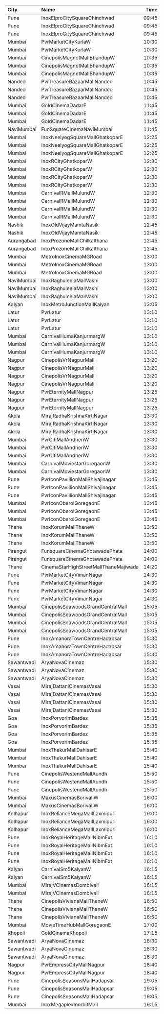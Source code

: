 | City       | Name                                  |  Time | Type            | Price | Capacity | Booked |
| :--------- | :------------------------------------ | ----: | :-------------- | ----: | -------: | -----: |
| Pune       | InoxElproCitySquareChinchwad          | 09:45 | Royale          |  150₹ |       23 |      0 |
| Pune       | InoxElproCitySquareChinchwad          | 09:45 | Club            |  130₹ |       39 |      0 |
| Pune       | InoxElproCitySquareChinchwad          | 09:45 | Executive       |  130₹ |       13 |      0 |
| Mumbai     | PvrMarketCityKurlaW                   | 10:30 | Classic         |   80₹ |       40 |      0 |
| Mumbai     | PvrMarketCityKurlaW                   | 10:30 | Prime           |  100₹ |       71 |      0 |
| Mumbai     | CinepolisMagnetMallBhandupW           | 10:35 | Vip             |  150₹ |       13 |      0 |
| Mumbai     | CinepolisMagnetMallBhandupW           | 10:35 | Executive       |  100₹ |       63 |      0 |
| Mumbai     | CinepolisMagnetMallBhandupW           | 10:35 | Normal          |  100₹ |       18 |      0 |
| Nanded     | PvrTreasureBazaarMallNanded           | 10:45 | PrimePlus       |  110₹ |       41 |     18 |
| Nanded     | PvrTreasureBazaarMallNanded           | 10:45 | Prime           |   90₹ |       50 |      0 |
| Nanded     | PvrTreasureBazaarMallNanded           | 10:45 | Classic         |   70₹ |       35 |      0 |
| Mumbai     | GoldCinemaDadarE                      | 11:45 | Balcony         |  110₹ |      100 |      0 |
| Mumbai     | GoldCinemaDadarE                      | 11:45 | Gold            |  110₹ |      100 |      0 |
| Mumbai     | GoldCinemaDadarE                      | 11:45 | Executive       |  110₹ |      100 |      0 |
| NaviMumbai | FunSquareCinemaNaviMumbai             | 11:45 | Gold            |  150₹ |       58 |     35 |
| Mumbai     | InoxNeelyogSquareMallGhatkoparE       | 12:25 | Executive       |  112₹ |       20 |      0 |
| Mumbai     | InoxNeelyogSquareMallGhatkoparE       | 12:25 | Premier         |  112₹ |       78 |      0 |
| Mumbai     | InoxNeelyogSquareMallGhatkoparE       | 12:25 | Silver          |  112₹ |       37 |      0 |
| Mumbai     | InoxRCityGhatkoparW                   | 12:30 | Club            |  150₹ |       32 |      0 |
| Mumbai     | InoxRCityGhatkoparW                   | 12:30 | Executive       |  130₹ |       18 |      0 |
| Mumbai     | InoxRCityGhatkoparW                   | 12:30 | RoyalRecliner   |  280₹ |        6 |      0 |
| Mumbai     | InoxRCityGhatkoparW                   | 12:30 | Royal           |  160₹ |       18 |      0 |
| Mumbai     | CarnivalRMallMulundW                  | 12:30 | SpecialOffline  |   90₹ |       40 |     20 |
| Mumbai     | CarnivalRMallMulundW                  | 12:30 | SilverOffline   |   90₹ |       80 |     40 |
| Mumbai     | CarnivalRMallMulundW                  | 12:30 | GoldOffline     |  110₹ |      140 |     70 |
| Mumbai     | CarnivalRMallMulundW                  | 12:30 | ReclinerOffline |  170₹ |       12 |      6 |
| Nashik     | InoxOldVijayMamtaNasik                | 12:45 | Executive       |   90₹ |       22 |      0 |
| Nashik     | InoxOldVijayMamtaNasik                | 12:45 | Silver          |  112₹ |       95 |      0 |
| Aurangabad | InoxProzoneMallChilkalthana           | 12:45 | Regular         |  150₹ |      115 |      0 |
| Aurangabad | InoxProzoneMallChilkalthana           | 12:45 | SkyBox          |  300₹ |        5 |      0 |
| Mumbai     | MetroInoxCinemaMGRoad                 | 13:00 | Club            |  150₹ |       54 |      0 |
| Mumbai     | MetroInoxCinemaMGRoad                 | 13:00 | Executive       |  150₹ |       18 |      0 |
| Mumbai     | MetroInoxCinemaMGRoad                 | 13:00 | Royale          |  150₹ |       25 |      0 |
| NaviMumbai | InoxRaghuleelaMallVashi               | 13:00 | Executive       |   80₹ |       11 |      0 |
| NaviMumbai | InoxRaghuleelaMallVashi               | 13:00 | Premier         |   80₹ |       39 |      0 |
| NaviMumbai | InoxRaghuleelaMallVashi               | 13:00 | Silver          |   80₹ |        8 |      0 |
| Kalyan     | InoxMetroJunctionMallKalyan           | 13:05 | Gold            |  240₹ |        7 |      0 |
| Latur      | PvrLatur                              | 13:10 | Prime           |  110₹ |       60 |     60 |
| Latur      | PvrLatur                              | 13:10 | Classic         |  110₹ |       21 |     21 |
| Latur      | PvrLatur                              | 13:10 | ClassicPlus     |  110₹ |      109 |    109 |
| Mumbai     | CarnivalHumaKanjurmargW               | 13:10 | SilverOffline   |  110₹ |       95 |     48 |
| Mumbai     | CarnivalHumaKanjurmargW               | 13:10 | GoldOffline     |  110₹ |       95 |     47 |
| Mumbai     | CarnivalHumaKanjurmargW               | 13:10 | PlatinumOffline |  140₹ |      104 |     52 |
| Nagpur     | CinepolisVrNagpurMall                 | 13:20 | Vip             |  300₹ |        4 |      0 |
| Nagpur     | CinepolisVrNagpurMall                 | 13:20 | Premium         |  150₹ |       19 |      2 |
| Nagpur     | CinepolisVrNagpurMall                 | 13:20 | Executive       |  130₹ |       20 |      1 |
| Nagpur     | CinepolisVrNagpurMall                 | 13:20 | Normal          |  110₹ |       10 |      0 |
| Nagpur     | PvrEternityMallNagpur                 | 13:25 | Recliner        |  300₹ |       17 |      0 |
| Nagpur     | PvrEternityMallNagpur                 | 13:25 | Prime           |  150₹ |       75 |      5 |
| Nagpur     | PvrEternityMallNagpur                 | 13:25 | Classic         |  120₹ |       50 |      3 |
| Akola      | MirajRadhaKrishnaKirtiNagar           | 13:30 | Silver          |   80₹ |       85 |     43 |
| Akola      | MirajRadhaKrishnaKirtiNagar           | 13:30 | Gold            |   80₹ |      116 |     62 |
| Akola      | MirajRadhaKrishnaKirtiNagar           | 13:30 | Platinum        |  200₹ |       12 |      6 |
| Mumbai     | PvrCitiMallAndheriW                   | 13:30 | Classic         |  100₹ |       23 |     23 |
| Mumbai     | PvrCitiMallAndheriW                   | 13:30 | Recliner        |  200₹ |       12 |     12 |
| Mumbai     | PvrCitiMallAndheriW                   | 13:30 | Prime           |  100₹ |       73 |     73 |
| Mumbai     | CarnivalMoviestarGoregaonW            | 13:30 | GoldOffline     |  110₹ |       27 |      0 |
| Mumbai     | CarnivalMoviestarGoregaonW            | 13:30 | SilverOffline   |  110₹ |       18 |      0 |
| Pune       | PvrIconPavillionMallShivajinagar      | 13:45 | Classic         |  160₹ |       14 |      0 |
| Pune       | PvrIconPavillionMallShivajinagar      | 13:45 | Prime           |  160₹ |       74 |      7 |
| Pune       | PvrIconPavillionMallShivajinagar      | 13:45 | Recliner        |  450₹ |        4 |      0 |
| Mumbai     | PvrIconOberoiGoregaonE                | 13:45 | Classic         |  110₹ |       25 |      0 |
| Mumbai     | PvrIconOberoiGoregaonE                | 13:45 | Prime           |  130₹ |       90 |      0 |
| Mumbai     | PvrIconOberoiGoregaonE                | 13:45 | Recliner        |  240₹ |       18 |      0 |
| Thane      | InoxKorumMallThaneW                   | 13:50 | Royal           |  230₹ |        5 |      0 |
| Thane      | InoxKorumMallThaneW                   | 13:50 | Club            |  140₹ |       54 |      0 |
| Thane      | InoxKorumMallThaneW                   | 13:50 | Executive       |  140₹ |       26 |      0 |
| Pirangut   | FunsquareCinemaGhotawadePhata         | 14:00 | Gold            |  110₹ |       48 |     25 |
| Pirangut   | FunsquareCinemaGhotawadePhata         | 14:00 | Silver          |  110₹ |       77 |     39 |
| Thane      | CinemaStarHighStreetMallThaneMajiwada | 14:20 | Normal          |  120₹ |      122 |     13 |
| Pune       | PvrMarketCityVimanNagar               | 14:30 | Recliner        |  250₹ |        6 |      0 |
| Pune       | PvrMarketCityVimanNagar               | 14:30 | PrimePlus       |  190₹ |        7 |      0 |
| Pune       | PvrMarketCityVimanNagar               | 14:30 | Prime           |  110₹ |       65 |      0 |
| Pune       | PvrMarketCityVimanNagar               | 14:30 | Classic         |  110₹ |       40 |      0 |
| Mumbai     | CinepolisSeawoodsGrandCentralMall     | 15:05 | Normal          |  150₹ |       24 |      0 |
| Mumbai     | CinepolisSeawoodsGrandCentralMall     | 15:05 | Executive       |  150₹ |       37 |      0 |
| Mumbai     | CinepolisSeawoodsGrandCentralMall     | 15:05 | Premium         |  150₹ |       30 |     10 |
| Mumbai     | CinepolisSeawoodsGrandCentralMall     | 15:05 | Vip             |  250₹ |        7 |      0 |
| Pune       | InoxAmanoraTownCentreHadapsar         | 15:30 | Royale          |  190₹ |        1 |      0 |
| Pune       | InoxAmanoraTownCentreHadapsar         | 15:30 | Club            |  112₹ |       76 |      0 |
| Pune       | InoxAmanoraTownCentreHadapsar         | 15:30 | Executive       |  112₹ |       21 |      0 |
| Sawantwadi | AryaNovaCinemaz                       | 15:30 | Vip             |  170₹ |      100 |      0 |
| Sawantwadi | AryaNovaCinemaz                       | 15:30 | Gold            |  150₹ |      100 |      0 |
| Sawantwadi | AryaNovaCinemaz                       | 15:30 | Silver          |  150₹ |      100 |      0 |
| Vasai      | MirajDattaniCinemasVasai              | 15:30 | Silver          |  100₹ |       94 |      0 |
| Vasai      | MirajDattaniCinemasVasai              | 15:30 | Bronze          |  100₹ |       19 |      0 |
| Vasai      | MirajDattaniCinemasVasai              | 15:30 | Gold            |  100₹ |        7 |      0 |
| Vasai      | MirajDattaniCinemasVasai              | 15:30 | Platinum        |  200₹ |        4 |      0 |
| Goa        | InoxPorvorimBardez                    | 15:35 | Club            |  150₹ |       55 |      0 |
| Goa        | InoxPorvorimBardez                    | 15:35 | Executive       |  140₹ |       17 |      0 |
| Goa        | InoxPorvorimBardez                    | 15:35 | RoyalRecliner   |  240₹ |        7 |      0 |
| Goa        | InoxPorvorimBardez                    | 15:35 | Royal           |  160₹ |       28 |      0 |
| Mumbai     | InoxThakurMallDahisarE                | 15:40 | Executive       |  112₹ |       34 |      0 |
| Mumbai     | InoxThakurMallDahisarE                | 15:40 | Gold            |  220₹ |       15 |      0 |
| Mumbai     | InoxThakurMallDahisarE                | 15:40 | Premier         |  112₹ |      136 |      0 |
| Pune       | CinepolisWestendMallAundh             | 15:50 | Premium         |  200₹ |       24 |      2 |
| Pune       | CinepolisWestendMallAundh             | 15:50 | Executive       |  200₹ |       41 |      0 |
| Pune       | CinepolisWestendMallAundh             | 15:50 | Normal          |  200₹ |       12 |      0 |
| Mumbai     | MaxusCinemasBorivaliW                 | 16:00 | Couple          |  199₹ |      100 |      0 |
| Mumbai     | MaxusCinemasBorivaliW                 | 16:00 | Recliner        |  199₹ |      100 |      0 |
| Kolhapur   | InoxRelianceMegaMallLaxmipuri         | 16:00 | Club            |  112₹ |       39 |      0 |
| Kolhapur   | InoxRelianceMegaMallLaxmipuri         | 16:00 | Executive       |  112₹ |       14 |      0 |
| Kolhapur   | InoxRelianceMegaMallLaxmipuri         | 16:00 | Royale          |  112₹ |        8 |      0 |
| Pune       | InoxRoyalHeritageMallNibmExt          | 16:10 | Club            |   90₹ |       18 |      0 |
| Pune       | InoxRoyalHeritageMallNibmExt          | 16:10 | Executive       |   90₹ |       12 |      0 |
| Pune       | InoxRoyalHeritageMallNibmExt          | 16:10 | RoyaleRecliners |  160₹ |        7 |      0 |
| Pune       | InoxRoyalHeritageMallNibmExt          | 16:10 | Royale          |   90₹ |       19 |      0 |
| Kalyan     | CarnivalSm5KalyanW                    | 16:15 | GoldOffline     |  110₹ |       60 |      0 |
| Kalyan     | CarnivalSm5KalyanW                    | 16:15 | PlatinumOffline |  140₹ |       65 |      2 |
| Mumbai     | MirajVCinemasDombivali                | 16:15 | Silver          |  130₹ |       13 |      0 |
| Mumbai     | MirajVCinemasDombivali                | 16:15 | Gold            |  130₹ |       53 |      0 |
| Thane      | CinepolisVivianaMallThaneW            | 16:50 | Normal          |  170₹ |       31 |     16 |
| Thane      | CinepolisVivianaMallThaneW            | 16:50 | Executive       |  170₹ |      104 |     53 |
| Thane      | CinepolisVivianaMallThaneW            | 16:50 | Premium         |  170₹ |       52 |     30 |
| Mumbai     | MovieTimeHubMallGoregaonE             | 17:00 | Gold            |  120₹ |       98 |     10 |
| Khopoli    | GoldCinemaKhopoli                     | 17:15 | Gold            |  130₹ |      100 |      0 |
| Sawantwadi | AryaNovaCinemaz                       | 18:30 | Vip             |  170₹ |      100 |      0 |
| Sawantwadi | AryaNovaCinemaz                       | 18:30 | Gold            |  150₹ |      100 |      0 |
| Sawantwadi | AryaNovaCinemaz                       | 18:30 | Silver          |  150₹ |      100 |      0 |
| Nagpur     | PvrEmpressCityMallNagpur              | 18:40 | Classic         |  120₹ |       12 |      0 |
| Nagpur     | PvrEmpressCityMallNagpur              | 18:40 | Prime           |  140₹ |       48 |      2 |
| Pune       | CinepolisSeasonsMallHadapsar          | 19:05 | Normal          |  110₹ |       11 |      0 |
| Pune       | CinepolisSeasonsMallHadapsar          | 19:05 | Executive       |  110₹ |       34 |      0 |
| Pune       | CinepolisSeasonsMallHadapsar          | 19:05 | Premium         |  110₹ |       20 |      8 |
| Mumbai     | InoxMegaplexInorbitMall               | 19:15 | Kiddles         |  150₹ |       22 |      0 |